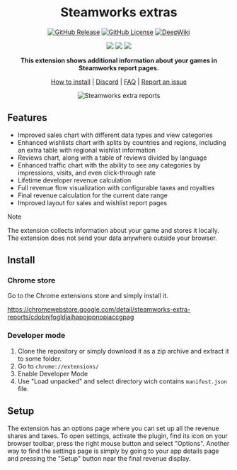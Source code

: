 <div align="center">

# Steamworks extras
[![GitHub Release][github_release_badge]][github_release_link]
[![GitHub License][github_license_badge]][github_license_link]
[![DeepWiki][deepwiki_badge]][deepwiki_link]

[![][chrome_ext_badge]][chrome_ext_link]
[![][chrome_store_rating_badge]][chrome_ext_link]
[![][chrome_store_users_badge]][chrome_ext_link]

**This extension shows additional information about your games in Steamworks report pages.**

[How to install](https://github.com/Flakky/steamworks-extras/wiki/How-to-install) | [Discord](https://discord.gg/zmpUPnP4BM) | [FAQ](https://github.com/Flakky/steamworks-extras/wiki/FAQ) | [Report an issue](https://github.com/Flakky/steamworks-extras/issues)

![Steamworks extra reports](assets/AppDetailsScreenshot.jpg)
</div>

## Features
- Improved sales chart with different data types and view categories
- Enhanced wishlists chart with splits by countries and regions, including an extra table with regional wishlist information
- Reviews chart, along with a table of reviews divided by language
- Enhanced traffic chart with the ability to see any categories by impressions, visits, and even click-through rate
- Lifetime developer revenue calculation
- Full revenue flow visualization with configurable taxes and royalties
- Final revenue calculation for the current date range
- Improved layout for sales and wishlist report pages

> [!NOTE]
> The extension collects information about your game and stores it locally. The extension does not send your data anywhere outside your browser.

## Install

### Chrome store
Go to the Chrome extensions store and simply install it.

https://chromewebstore.google.com/detail/steamworks-extra-reports/cdobnjfogldjaihapojppnopiaccgpag

### Developer mode

1. Clone the repository or simply download it as a zip archive and extract it to some folder.
2. Go to `chrome://extensions/`
3. Enable Developer Mode
4. Use "Load unpacked" and select directory wich contains `manifest.json` file.

## Setup

The extension has an options page where you can set up all the revenue shares and taxes. To open settings, activate the plugin, find its icon on your browser toolbar, press the right mouse button and select "Options". Another way to find the settings page is simply by going to your app details page and pressing the "Setup" button near the final revenue display.

<!-- Links for readme -->

[github_license_badge]: https://img.shields.io/github/license/Flakky/steamworks-dev-chrome-ext
[github_license_link]: https://github.com/Flakky/steamworks-dev-chrome-ext/blob/main/LICENSE

[github_release_badge]: https://img.shields.io/github/v/release/Flakky/steamworks-dev-chrome-ext
[github_release_link]: https://github.com/Flakky/steamworks-dev-chrome-ext/releases

[chrome_ext_badge]: https://img.shields.io/badge/Chrome_Extension-test
[chrome_ext_link]: https://chromewebstore.google.com/detail/steamworks-extra-reports/cdobnjfogldjaihapojppnopiaccgpag

[chrome_store_rating_badge]: https://img.shields.io/chrome-web-store/rating/cdobnjfogldjaihapojppnopiaccgpag
[chrome_store_users_badge]: https://img.shields.io/chrome-web-store/users/cdobnjfogldjaihapojppnopiaccgpag

[deepwiki_badge]: https://deepwiki.com/badge.svg
[deepwiki_link]: [https://deepwiki.com/badge.svg](https://deepwiki.com/Flakky/steamworks-extras)

